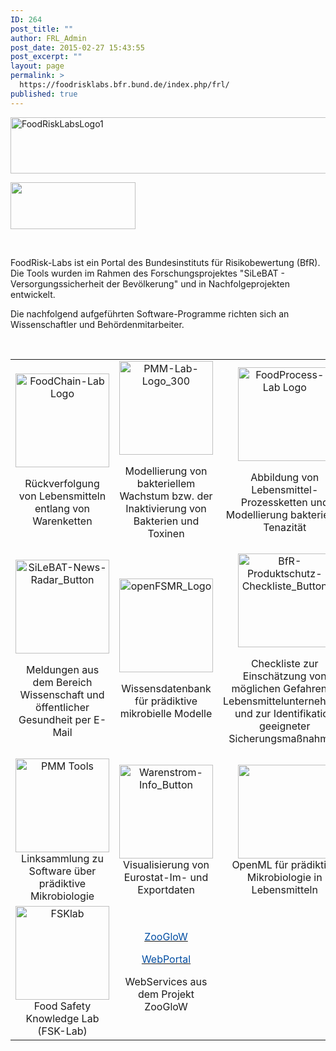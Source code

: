 ```yaml
---
ID: 264
post_title: ""
author: FRL_Admin
post_date: 2015-02-27 15:43:55
post_excerpt: ""
layout: page
permalink: >
  https://foodrisklabs.bfr.bund.de/index.php/frl/
published: true
---
```

<img class="aligncenter wp-image-1243 size-full" src="https://foodrisklabs.bfr.bund.de/wp-content/uploads/2015/02/FoodRiskLabsLogo1.png" alt="FoodRiskLabsLogo1" width="624" height="90" />

<a href="http://www.bfr.bund.de/"><img class="aligncenter wp-image-1252 size-full" src="https://foodrisklabs.bfr.bund.de/wp-content/uploads/2015/02/BfR_Logo.png" alt="" width="200" height="75" /></a>

&nbsp;

FoodRisk-Labs ist ein Portal des Bundesinstituts für Risikobewertung (BfR). Die Tools wurden im Rahmen des Forschungsprojektes "SiLeBAT - Versorgungssicherheit der Bevölkerung" und in Nachfolgeprojekten entwickelt.

Die nachfolgend aufgeführten Software-Programme richten sich an Wissenschaftler und Behördenmitarbeiter.

&nbsp;
<table>
<tbody>
<tr>
<td style="text-align: center;"><a href="https://foodrisklabs.bfr.bund.de/index.php/foodchain-lab_de/"><img class="aligncenter size-thumbnail wp-image-1254" src="https://foodrisklabs.bfr.bund.de/wp-content/uploads/2015/02/FoodChain-Lab-Logo-150x150.png" alt="FoodChain-Lab Logo" width="150" height="150" /></a>

Rückverfolgung von Lebensmitteln entlang von Warenketten</td>
<td style="text-align: center;"><a href="https://foodrisklabs.bfr.bund.de/index.php/pmm-lab_de/"><img class="aligncenter size-thumbnail wp-image-1255" src="https://foodrisklabs.bfr.bund.de/wp-content/uploads/2015/02/PMM-Lab-Logo_300-150x150.png" alt="PMM-Lab-Logo_300" width="150" height="150" /></a>

Modellierung von bakteriellem Wachstum bzw. der Inaktivierung von Bakterien und Toxinen</td>
<td style="text-align: center;"><a href="https://foodrisklabs.bfr.bund.de/index.php/foodprocess-lab_de/"><img class="aligncenter size-thumbnail wp-image-1257" src="https://foodrisklabs.bfr.bund.de/wp-content/uploads/2015/02/FoodProcess-Lab-Logo-150x150.png" alt="FoodProcess-Lab Logo" width="150" height="150" /></a>

Abbildung von Lebensmittel-Prozessketten und Modellierung bakterieller Tenazität</td>
</tr>
<tr>
<td style="text-align: center;"><a title="SiLeBAT News Radar" href="https://foodrisklabs.bfr.bund.de/index.php/silebat-news-radar/"><img class="aligncenter size-full wp-image-244" src="https://foodrisklabs.bfr.bund.de/wp-content/uploads/2015/03/SiLeBAT-News-Radar_Button.png" alt="SiLeBAT-News-Radar_Button" width="150" height="150" /></a>

Meldungen aus dem Bereich Wissenschaft und öffentlicher Gesundheit per E-Mail</td>
<td style="text-align: center;"><a href="https://foodrisklabs.bfr.bund.de/index.php/open-food-safety-model-repository/"><img class="aligncenter size-thumbnail wp-image-1258" src="https://foodrisklabs.bfr.bund.de/wp-content/uploads/2015/02/openFSMR_Logo-150x150.png" alt="openFSMR_Logo" width="150" height="150" /></a>

Wissensdatenbank für prädiktive mikrobielle Modelle</td>
<td style="text-align: center;"><a title="BfR-Produktschutz-Checkliste" href="https://foodrisklabs.bfr.bund.de/index.php/bfr-produktschutz-checkliste/"><img class="aligncenter size-full wp-image-246" src="https://foodrisklabs.bfr.bund.de/wp-content/uploads/2015/03/BfR-Produktschutz-Checkliste_Button.png" alt="BfR-Produktschutz-Checkliste_Button" width="150" height="150" /></a>

Checkliste zur Einschätzung von möglichen Gefahren in Lebensmittelunternehmen und zur Identifikation geeigneter Sicherungsmaßnahmen</td>
</tr>
<tr>
<td style="text-align: center;"><a href="https://sourceforge.net/p/microbialmodelingexchange/wiki/Tools/" target="_blank"><img class="aligncenter wp-image-1786 size-thumbnail" src="https://foodrisklabs.bfr.bund.de/wp-content/uploads/2015/02/PMM-Tools-1-150x150.png" alt="PMM Tools" width="150" height="150" /></a>Linksammlung zu Software über prädiktive Mikrobiologie</td>
<td style="text-align: center;"><a title="Warenstrom-Info" href="https://foodrisklabs.bfr.bund.de/index.php/warenstrom-info/"><img class="aligncenter size-full wp-image-245" src="https://foodrisklabs.bfr.bund.de/wp-content/uploads/2015/03/Warenstrom-Info_Button.png" alt="Warenstrom-Info_Button" width="150" height="150" /></a>Visualisierung von Eurostat-Im- und Exportdaten</td>
<td style="text-align: center;"><a href="https://sourceforge.net/projects/microbialmodelingexchange/" target="_blank"><img class="aligncenter wp-image-1777 size-thumbnail" src="https://foodrisklabs.bfr.bund.de/wp-content/uploads/2015/02/OpenML-1-150x150.png" width="150" height="150" /></a>OpenML für prädiktive Mikrobiologie in Lebensmitteln</td>
</tr>
<tr>
<td style="text-align: center;"><a href="https://foodrisklabs.bfr.bund.de/index.php/fsklab/"><img class="wp-image-1836 size-full aligncenter" src="https://foodrisklabs.bfr.bund.de/wp-content/uploads/2015/02/FSKlab7.png" alt="FSKlab" width="150" height="150" /></a>Food Safety Knowledge Lab (FSK-Lab)</td>
<td>
<p style="text-align: center;"><a href="https://knime.bfrlab.de/com.knime.enterprise.server/#login" target="_blank"><span style="color: #034ea3;">ZooGloW</span></a></p>
<p style="text-align: center;"><a href="https://knime.bfrlab.de/com.knime.enterprise.server/#login" target="_blank"><span style="color: #034ea3;">WebPortal</span></a></p>
<p style="text-align: center;">WebServices aus dem Projekt ZooGloW</p>
</td>
<td></td>
</tr>
</tbody>
</table>